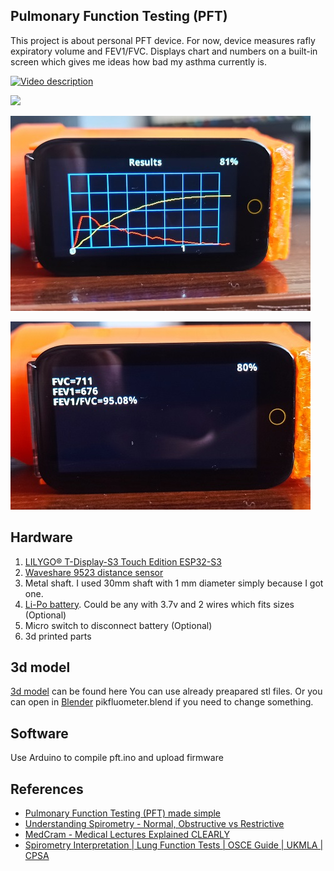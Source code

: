 ## Pulmonary Function Testing (PFT)
This project is about personal PFT device.
For now, device measures rafly expiratory volume and FEV1/FVC.
Displays chart and numbers on a built-in screen which gives me ideas how bad my asthma currently is.

[![Video description](https://img.youtube.com/vi/IuvzS7e6ljY/0.jpg)](https://www.youtube.com/watch?v=IuvzS7e6ljY)

![](./images/device.jpg)

![](./images/screen1.jpg)

![](./images/screen2.jpg)

## Hardware
1. [LILYGO® T-Display-S3 Touch Edition ESP32-S3](https://www.aliexpress.com/item/1005004928000937.html)
2. [Waveshare 9523 distance sensor](https://botland.store/distance-sensors/4459-distance-sensor-reflective-33v5v-30mm-waveshare-9523-5904422373986.html)
3. Metal shaft. I used 30mm shaft with 1 mm diameter simply because I got one.
4. [Li-Po battery](https://allegro.pl/oferta/bateria-akumulator-li-polymer-3-7v-250mah-pcm-12200080940). Could be any with 3.7v and 2 wires which fits sizes (Optional)
5. Micro switch to disconnect battery (Optional)
6. 3d printed parts

## 3d model
[3d model](./model/) can be found here
You can use already preapared stl files.
Or you can open in [Blender](https://www.blender.org/) pikfluometer.blend if you need to change something.

## Software
Use Arduino to compile pft.ino and upload firmware

## References
* [Pulmonary Function Testing (PFT) made simple](https://medicine.uiowa.edu/iowaprotocols/pulmonary-function-testing-pft-made-simple)
* [Understanding Spirometry - Normal, Obstructive vs Restrictive](https://www.youtube.com/watch?v=YwcNbVnHNAo)
* [MedCram - Medical Lectures Explained CLEARLY](https://www.youtube.com/watch?v=EmRgAGLEY8Y)
* [Spirometry Interpretation | Lung Function Tests | OSCE Guide | UKMLA | CPSA](https://www.youtube.com/watch?v=qW8ujyrLZxk)
